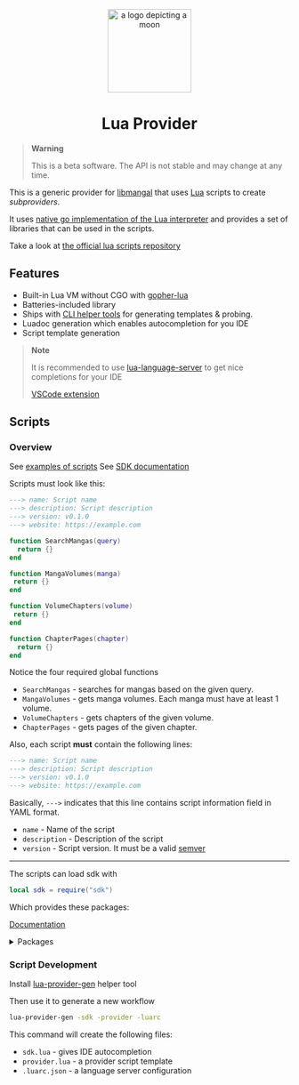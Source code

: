 <div align="center">
  <img width="150px" alt="a logo depicting a moon" src="https://github.com/mangalorg/luaprovider/assets/62389790/7602ff8f-3127-44ab-82c0-bbe58383297f">
  <h1>Lua Provider</h1>
</div>

> **Warning**
> 
> This is a beta software. The API is not stable and may change at any time.

This is a generic provider for [libmangal](https://github.com/mangalorg/libmangal)
that uses [Lua](https://www.lua.org/) scripts to create *subproviders*.

It uses [native go implementation of the Lua interpreter](https://github.com/yuin/gopher-lua)
and provides a set of libraries that can be used in the scripts.

Take a look at [the official lua scripts repository](https://github.com/mangalorg/saturno)

## Features

- Built-in Lua VM without CGO with [gopher-lua](https://github.com/yuin/gopher-lua)
- Batteries-included library
- Ships with [CLI helper tools](./cmd) for generating templates & probing.
- Luadoc generation which enables autocompletion for you IDE
- Script template generation

> **Note**
> 
> It is recommended to use [lua-language-server](https://github.com/LuaLS/lua-language-server)
> to get nice completions for your IDE
> 
> [VSCode extension](https://marketplace.visualstudio.com/items?itemName=sumneko.lua)

## Scripts

### Overview

See [examples of scripts](https://github.com/mangalorg/saturno/tree/main/luas)
See [SDK documentation](./doc.md)

Scripts must look like this:

```lua
---> name: Script name
---> description: Script description
---> version: v0.1.0
---> website: https://example.com

function SearchMangas(query)
  return {}
end

function MangaVolumes(manga)
 return {} 
end

function VolumeChapters(volume)
 return {} 
end

function ChapterPages(chapter)
  return {}
end
```

Notice the four required global functions
- `SearchMangas` - searches for mangas based on the given query.
- `MangaVolumes` - gets manga volumes. Each manga must have at least 1 volume.
- `VolumeChapters` - gets chapters of the given volume.
- `ChapterPages` - gets pages of the given chapter.

Also, each script **must** contain the following lines:

```lua
---> name: Script name
---> description: Script description
---> version: v0.1.0
---> website: https://example.com
```

Basically, `--->` indicates that this line contains script information field in YAML format.

- `name` - Name of the script
- `description` - Description of the script
- `version` - Script version. It must be a valid [semver](https://semver.org/)

---

The scripts can load sdk with

```lua
local sdk = require("sdk")
```

Which provides these packages:

[Documentation](./doc.md)

<details>
<summary>Packages</summary>

- [crypto](./lib/crypto)
  - [md5](./lib/crypto/md5)
  - [sha1](./lib/crypto/sha1)
  - [sha256](./lib/crypto/sha256)
  - [sha512](./lib/crypto/sha512)
  - [aes](./lib/crypto/aes)
- [encoding](./lib/encoding)
  - [base64](./lib/encoding/base64)
  - [json](./lib/encoding/json)
- [html](./lib/html)
- [http](./lib/http)
- [js](./lib/js)
- [regexp](./lib/regexp)
- [time](./lib/time)
- [strings](./lib/strings)
- [levenshtein](./lib/levenshtein)
- [util](./lib/util)

Headless browser coming soon...
</details>

### Script Development

Install [lua-provider-gen](./cmd/lua-provider-gen) helper tool

Then use it to generate a new workflow

```bash
lua-provider-gen -sdk -provider -luarc
```

This command will create the following files:

- `sdk.lua` - gives IDE autocompletion
- `provider.lua` - a provider script template
- `.luarc.json` - a language server configuration

